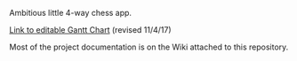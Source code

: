 Ambitious little 4-way chess app.

[Link to editable Gantt Chart](https://drive.google.com/file/d/0B_1XCZCsajMsVUNyaHNTS2lndVU/view?usp=sharing) (revised 11/4/17)

Most of the project documentation is on the Wiki attached to this repository.
